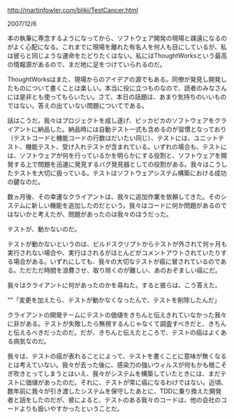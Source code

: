 http://martinfowler.com/bliki/TestCancer.html

2007/12/6

本の執筆に専念するようになってから、ソフトウェア開発の現場と疎遠になるのがよく心配になる。これまでに現場を離れた有名人を何人も目にしているが、私は彼らと同じような運命をたどりたくはない。私にはThoughtWorksという最高の情報源があるので、まだ地に足をつけていられるのだ。

ThoughtWorksはまた、現場からのアイデアの源でもある。同僚が発見し開発したものについて書くことは楽しい。本当に役に立つものなので、読者のみなさんには是非とも使ってもらいたい。さて、本日の話題は、あまり気持ちのいいものではない。答えの出ていない問題についてである。

話はこうだ。我々はプロジェクトを成し遂げ、ピッカピカのソフトウェアをクライアントに納品した。納品時には自動テスト一式も含めるのが習慣となっており（テストコードと機能コードの行数はだいたい同じ）、テストには、ユニットテスト、機能テスト、受け入れテストが含まれている。いずれの場合も、テストには、ソフトウェアが何を行っているかを明らかにする役割と、ソフトウェアを開発する上で問題を迅速に発見するバグ発見器としての役割がある。我々はこうしたテストを大切に扱っている。テストはソフトウェアシステム構築における成功の鍵なのだ。

数ヵ月後、その幸運なクライアントは、我々に追加作業を依頼してきた。そのシステムに新しい機能を追加したのだという。我々はコードに何か問題があるのではないかと考えたが、問題があったのは我々のほうだった。

テストが、動かないのだ。

テストが動かないというのは、ビルドスクリプトからテストが外されて何ヶ月も実行されない場合や、実行はされるがほとんどがコメントアウトされていたりする場合がある。いずれにしても、我々の大切なテストが癌に冒されているのである。ただただ時間を浪費させ、取り除くのが難しい、あのおぞましい癌にだ。

我々はクライアントに何があったのかを尋ねた。すると彼らは、こう答えた。

""「変更を加えたら、テストが動かなくなったんで、テストを削除したんだ」

クライアントの開発チームにテストの価値をきちんと伝えきれていなかった我々に非がある。テストが失敗したら無視するんじゃなくて調査すべきだと、きちんと伝えるべきだったのだ。だが、きちんと伝えたところで、テストの癌はよくある病気なのだ。

我々は、テストの癌が表れることによって、テストを書くことに意味が無くなるとは考えていない。我々が去った後に、感染力の強いウィルスが何もかも根こそぎ吹きとってしまうとはいえ、我々がシステムを構築していたときには、まだテストに価値があったのだ。それに、テストが常に癌になるわけではない。近頃、数年前に我々が引き渡したシステムを保守したあとに、TDDに乗り換えた開発者と話をしたのだが、彼によると、テストのある我々のコードは、他の会社のコードよりも扱いやすかったということだ。
